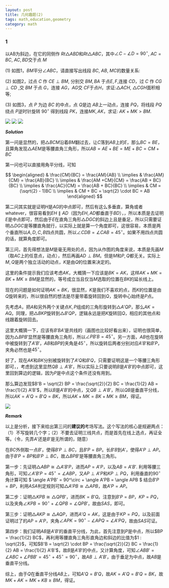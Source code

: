 ```yaml
---
layout: post
title: 几何趣题(2)
tags: math,education,geometry
category: math
---
```


### 1

以AB为斜边，在它的同侧作 $Rt\triangle ABD$和$Rt\triangle ABC$，其中$\angle C- \angle D= 90^\circ$, $AC = BC$, $AC,BD$交于点 $M$

(1) 如图1，$BM$平分$\angle ABC$，请直接写出线段 $BC$, $AB$, $MC$的数量关系:

(2) 如图2，过点 $C$ 作 $CE \perp BM$, 分别交 $BM, BA$ 于点$E,F$,连接 $CD$，过 $C$ 作 $CG \perp CD$ ,交 $BM$ 于点 $G$，连接 $AG$，$AG$交 $CF$于点$H$，求证:$\triangle ACH$, $\triangle CGH$面积相等;

(3) 如图3，点 $P$ 为边 $BC$ 的中点，点 $Q$是边 $AB$上一动点，连接 $PQ$，将线段 $PQ$绕点 $P$逆时针旋转 $90^\circ$ 得到线段 $PK$，连接$MK,AK$，求证: $AK+MK>BM$.

![](https://crsando.github.io/images/2025-07-15/A-001-01.png)
![](https://crsando.github.io/images/2025-07-15/A-001-02.png)
![](https://crsando.github.io/images/2025-07-15/A-001-03.png)

***Solution***

第一问是显然的，把$\triangle BCM$沿着$BM$翻过去，让$C$落到$AB$上的$E$，那么$BC = BE$，且算角发现$\triangle AEM$是等腰直角三角形，所以$AB = AE + BE = ME + BC = CM + BC$

第一问也可以直接用角平分线，可知

$$
\begin{aligned}
    & \frac{CM}{BC} = \frac{AM}{AB}  \\
    \implies & \frac{AM}{CM} =  \frac{AB}{BC} \\
    \implies & \frac{AM +CM}{CM} =  \frac{AB + BC}{BC} \\
   \implies & \frac{AC}{CM} =  \frac{AB + BC}{BC} \\
   \implies & CM = (\sqrt{2} - 1)BC \\
   \implies & CM + BC = \sqrt{2} \cdot BC = AB
\end{aligned}
$$

第二问其实就是证明$H$是$AG$的中点即可，然后有这么多垂直，算角或者whatever，很容易看到$EH \parallel AD$（因为$EH, AD$都垂直于$BD$），，所以本质是去证明$E$是中点即可，然后由于$E$在直角三角形$\triangle DGC$的斜边上且是垂足，所以只需要证明$\triangle DGC$是等腰直角就行，以实际上就是算一个角度即可，这很容易，本质是两个垂直所以$A,D,C,B$四点共圆，所以$\angle CDB = \angle CAB = 45^\circ$。如果不用四点共圆的话，就算角度即可。


第三问，首先得想法是$M$是毫无用处的点，因为从作图的角度来说，本质是先画$M$（取$AC$上的任意点，动点），然后再画$AD \perp BM$。但是$M$和$P,Q$都无关。实际上$M,Q$是两个独立活动的动点，$K$是由$Q$的位置来决定的。

这里的条件提示我们应该考虑$AK$，大概猜一下应该是$BK = AK$，这样$AK + MK = BK + MK \geqslant BM$是显然的，等号成立当且仅当$M$选取的位置在$BK$的延长线上。

现在的问题是如何证明$AK = BK$，很显然，$K$是我们不喜欢的点，而$K$的位置是由$Q$旋转来的，所以很自然的想法是尽量带着旋转回到$Q$，旋转中心始终是$P$点。

先考虑$A$，把$A$和另外两个关键点$K,P$组成的三角形旋转到$\triangle A'QP$，那么$AK = AQ$。同理，把$\triangle BKP$旋转到$\triangle B'QP$，逻辑永远是把$K$旋转回$Q$，相应的其他点和线跟着旋转回去。

这里大概猜一下，应该有$B'BA'$是共线的（画图也比较好看出来），证明也很简单，因为$\triangle BPB'$显然是等腰直角三角形，所以$\angle PB'B = 45^\circ$。另一方面，$AB$也在旋转中被旋转到了$A'B'$，$AB$和$BP$的夹角是$45^\circ$，所以旋转后两者分别对应$A'B'$和$B'P$，夹角必然也是$45^\circ$。

好了，现在$AK$和$BK$分别被旋转到了$A'Q$和$B'Q$，只需要证明这是一个等腰三角形即可，，考虑到这里显然$QB \perp A'B'$，所以实际上只要说明$B$是$A'B'$的中点即可，这里回到算边的逻辑，因为$P$是中点这个条件还没有用到。

那么算边发现$B'B = \sqrt{2} BP = \frac{\sqrt{2}}{2} BC = \frac{1}{2} AB = \frac{1}{2} A'B'$，所以$B$是$A'B'$的中点，又$QB \perp A'B'$，所以$QB$是垂直平分线，所以$AK = A'Q = B'Q = BK$，所以$AK + MK = BK + MK \geqslant BM$，得证。

![](https://crsando.github.io/images/2025-07-15/A-001-03-Ans.png)

***Remark***

以上是分析，接下来给出第三问的**建议的**考场写法。这个写法的核心是规避两点：（1）不写旋转几个字；（2）不要去证明三线共点，而是首先在线上选点，再证全等。（令，先弄$A'$还是$B'$是无所谓的，随意）

在$BC$外侧取一点$B'$，使得$B'P \perp BC$，且$B'P = BP$。长$B'B$到$A'$，使得$A'P \perp AP$。由于$B'P = BP$和$B'P \perp BC$，故$\triangle BPB'$是等腰直角三角形。

第一步：先证明$\triangle ABP \cong \triangle A'B'P$，进而$AP = A'P$，以及$AB = A'B'$. 利用等腰三角形，可知$\angle A'B'P = 45^\circ = \angle ABP$，又$AP \perp A'P$和$KP \perp PQ$，利用垂直的$90^\circ$角计算可知 $ \angle A'PB' = 90^\circ + \angle A'PB = \angle APB $ 结合$B'P = BP$，利用$ASA$判定规则可知$\triangle A'PB \cong \triangle APB$，故$A'P = AP$。

第二步：证明$\triangle KPB \cong \triangle QPB'$，进而$BK = B'Q$。注意到$B'P = BP$，$KP = PQ$，以及夹角$\angle KPB = 90^\circ + \angle QPB = \angle QPB'$，故由$SAS$，即可。

第三步：证明$\triangle AKP \cong \triangle AQP$，进而$A'Q = AK$，这是由于$KP = PQ$，以及前面证明过了的$AP = A'P$，夹角$\angle APK = 90^\circ - \angle APQ = \angle A'PQ$，故由$SAS$可证。

第四步：我们证明$AB$是$A'B'$的垂直平分线，为此，首先注意到$P$是中点，所以$BP = \frac{1}{2} BC$，再利用等腰直角三角形直角边和斜边的比值为$1 : \sqrt{2}$，可知$B'B = \sqrt{2} \cdot BP = \frac{\sqrt{2}}{2} BC = \frac{1}{2} AB = \frac{1}{2} A'B'$，故$B$是$A'B'$的中点，又计算角度，可知$\angle ABB' = \angle ABC + \angle PBB' = 45^\circ + 45^\circ = 90^\circ$，故$AB \perp A'B'$，由于垂足为中点，故$AB$是垂直平分线。

综上，由于$Q$在垂直平分线$AB$上，可知$A'Q = B'Q$，故$AK = A'Q = B'Q = BK$，故$MK + AK =MK + KB \geqslant BM$，得证。